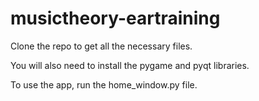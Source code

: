 # musictheory-eartraining

Clone the repo to get all the necessary files. 

You will also need to install the pygame and pyqt libraries.

To use the app, run the home_window.py file.
